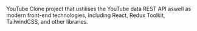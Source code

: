 YouTube Clone project that ustilises the YouTube data REST API aswell as modern front-end technologies, including React, Redux Toolkit, TailwindCSS, and other libraries. 